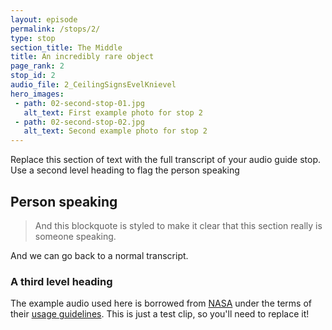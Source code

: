 ```yaml
---
layout: episode
permalink: /stops/2/
type: stop
section_title: The Middle
title: An incredibly rare object
page_rank: 2
stop_id: 2
audio_file: 2_CeilingSignsEvelKnievel
hero_images:
 - path: 02-second-stop-01.jpg
   alt_text: First example photo for stop 2
 - path: 02-second-stop-02.jpg
   alt_text: Second example photo for stop 2
---
```


Replace this section of text with the full transcript of your audio guide stop. Use a second level heading to flag the person speaking

## Person speaking

> And this blockquote is styled to make it clear that this section really is someone speaking.

And we can go back to a normal transcript.

### A third level heading

The example audio used here is borrowed from [NASA](http://www.nasa.gov/connect/sounds/index.html#Discovery) under the terms of their [usage guidelines](http://www.nasa.gov/multimedia/guidelines/index.html). This is just a test clip, so you'll need to replace it!
